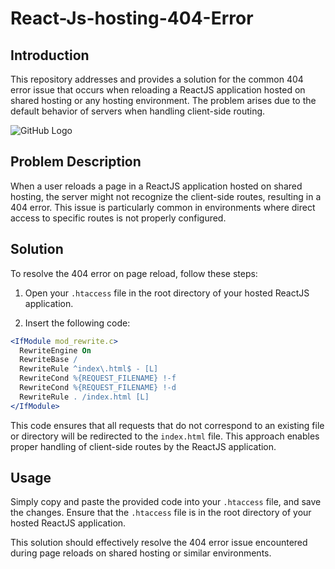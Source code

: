 # React-Js-hosting-404-Error

## Introduction

This repository addresses and provides a solution for the common 404 error issue that occurs when reloading a ReactJS application hosted on shared hosting or any hosting environment. The problem arises due to the default behavior of servers when handling client-side routing.

![GitHub Logo]([https://example.com/image.jpg](https://www.hostinger.com/tutorials/wp-content/uploads/sites/2/2018/06/Error-404-on-Mozilla-Firefox-1024x762.webp))

## Problem Description

When a user reloads a page in a ReactJS application hosted on shared hosting, the server might not recognize the client-side routes, resulting in a 404 error. This issue is particularly common in environments where direct access to specific routes is not properly configured.

## Solution

To resolve the 404 error on page reload, follow these steps:

1. Open your `.htaccess` file in the root directory of your hosted ReactJS application.

2. Insert the following code:

```apache
<IfModule mod_rewrite.c>
  RewriteEngine On
  RewriteBase /
  RewriteRule ^index\.html$ - [L]
  RewriteCond %{REQUEST_FILENAME} !-f
  RewriteCond %{REQUEST_FILENAME} !-d
  RewriteRule . /index.html [L]
</IfModule>
```
This code ensures that all requests that do not correspond to an existing file or directory will be redirected to the  <code>index.html</code> file. This approach enables proper handling of client-side routes by the ReactJS application.
## Usage
Simply copy and paste the provided code into your <code>.htaccess</code> file, and save the changes. Ensure that the <code>.htaccess</code> file is in the root directory of your hosted ReactJS application.

This solution should effectively resolve the 404 error issue encountered during page reloads on shared hosting or similar environments.
